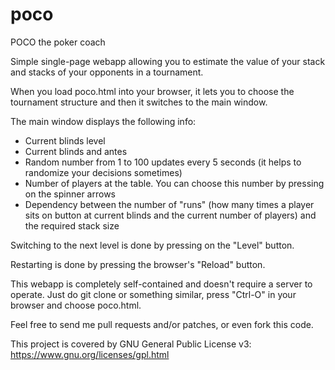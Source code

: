 # poco
POCO the poker coach

Simple single-page webapp allowing you to estimate the value of your stack and
stacks of your opponents in a tournament.

When you load poco.html into your browser, it lets you to choose the tournament
structure and then it switches to the main window.

The main window displays the following info:

  * Current blinds level
  * Current blinds and antes
  * Random number from 1 to 100 updates every 5 seconds (it helps to randomize
    your decisions sometimes)
  * Number of players at the table. You can choose this number by pressing on
    the spinner arrows
  * Dependency between the number of "runs" (how many times a player sits on
    button at current blinds and the current number of players) and the required
    stack size

Switching to the next level is done by pressing on the "Level" button.

Restarting is done by pressing the browser's "Reload" button.

This webapp is completely self-contained and doesn't require a server to
operate.  Just do git clone or something similar, press "Ctrl-O" in your browser
and choose poco.html.

Feel free to send me pull requests and/or patches, or even fork this code.

This project is covered by GNU General Public License v3:
https://www.gnu.org/licenses/gpl.html
